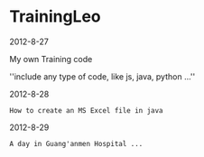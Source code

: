 TrainingLeo
==============

2012-8-27 

My own Training code

''include any type of code, like js, java, python ...''

2012-8-28

    How to create an MS Excel file in java

2012-8-29

    A day in Guang'anmen Hospital ...